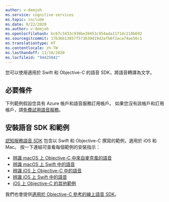 ```yaml
---
author: v-demjoh
ms.service: cognitive-services
ms.topic: include
ms.date: 9/22/2020
ms.author: v-demjoh
ms.openlocfilehash: bc67c3433c939be39453c954ada1171dc210b692
ms.sourcegitcommit: 17b36b13857f573639d19d2afb6f2aca74ae56c1
ms.translationtype: HT
ms.contentlocale: zh-TW
ms.lasthandoff: 11/10/2020
ms.locfileid: "94425042"
---
```

您可以使用適用於 Swift 和 Objective-C 的語音 SDK，將語音轉譯為文字。

## <a name="prerequisites"></a>必要條件

下列範例假設您具有 Azure 帳戶和語音服務訂用帳戶。 如果您沒有該帳戶和訂用帳戶，請[免費試用語音服務](../../../overview.md#try-the-speech-service-for-free)。

## <a name="install-speech-sdk-and-samples"></a>安裝語音 SDK 和範例

[認知服務語音 SDK](https://github.com/Azure-Samples/cognitive-services-speech-sdk) 包含以 Swift 和 Objective-C 撰寫的範例，適用於 iOS 和 Mac。 按一下連結可查看每個範例的安裝指示：

* [辨識 macOS 上 Objective-C 中來自麥克風的語音](https://github.com/Azure-Samples/cognitive-services-speech-sdk/tree/master/quickstart/objectivec/macos/from-microphone)
* [辨識 macOS 上 Swift 中的語音](https://github.com/Azure-Samples/cognitive-services-speech-sdk/tree/master/quickstart/swift/macos/from-microphone)
* [辨識 iOS 上 Objective-C 中的語音](https://github.com/Azure-Samples/cognitive-services-speech-sdk/tree/master/quickstart/objectivec/ios/from-microphone)
* [辨識 iOS 上 Swift 中的語音](https://github.com/Azure-Samples/cognitive-services-speech-sdk/tree/master/quickstart/swift/ios/from-microphone)
* [iOS 上 Objective-C 的其他範例](https://github.com/Azure-Samples/cognitive-services-speech-sdk/tree/master/samples/objective-c/ios)

我們也會提供[適用於 Objective-C 參考的線上語音 SDK](/objectivec/cognitive-services/speech/)。
